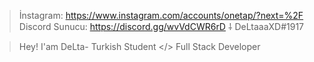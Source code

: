 >İnstagram: https://www.instagram.com/accounts/onetap/?next=%2F
>Discord Sunucu: https://discord.gg/wvVdCWR6rD
>⸸ DeLtaaaXD#1917


> Hey! I'am DeLta- Turkish Student </>
> Full Stack Developer

